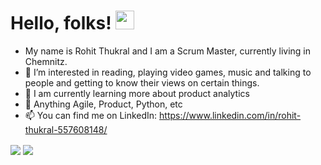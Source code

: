 # Hello, folks! <img src="https://raw.githubusercontent.com/MartinHeinz/MartinHeinz/master/wave.gif" width="30px">

- My name is Rohit Thukral and I am a Scrum Master, currently living in Chemnitz.
- 👀 I’m interested in reading, playing video games, music and talking to people and getting to know their views on certain things.
- 🌱 I am currently learning more about product analytics
- 💞️ Anything Agile, Product, Python, etc
- 📫 You can find me on LinkedIn: https://www.linkedin.com/in/rohit-thukral-557608148/

<img align="center" src="https://github-readme-stats.vercel.app/api/top-langs?username=Enigma04&layout=compact&show_icons=true&theme=dracula"/> 
<img align="center" src="https://github-readme-stats.vercel.app/api/?username=Enigma04&show_icons=true&theme=dracula"/>

<!---
Enigma04/Enigma04 is a ✨ special ✨ repository because its `README.md` (this file) appears on your GitHub profile.
You can click the Preview link to take a look at your changes.
--->
